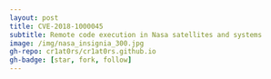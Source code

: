 ```yaml
---
layout: post
title: CVE-2018-1000045
subtitle: Remote code execution in Nasa satellites and systems
image: /img/nasa_insignia_300.jpg
gh-repo: cr1at0rs/cr1at0rs.github.io
gh-badge: [star, fork, follow]
---
```



